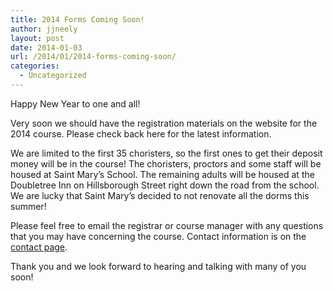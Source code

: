 ```yaml
---
title: 2014 Forms Coming Soon!
author: jjneely
layout: post
date: 2014-01-03
url: /2014/01/2014-forms-coming-soon/
categories:
  - Uncategorized
---
```

Happy New Year to one and all!

Very soon we should have the registration materials on the website for the 2014 course. Please check back here for the latest information.

We are limited to the first 35 choristers, so the first ones to get their deposit money will be in the course! The choristers, proctors and some staff will be housed at Saint Mary&#8217;s School. The remaining adults will be housed at the Doubletree Inn on Hillsborough Street right down the road from the school. We are lucky that Saint Mary&#8217;s decided to not renovate all the dorms this summer!

Please feel free to email the registrar or course manager with any questions that you may have concerning the course. Contact information is on the [contact page][1].

Thank you and we look forward to hearing and talking with many of you soon!

[1]: /contact
